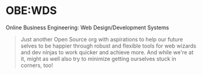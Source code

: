 # OBE:WDS

Online Business Engineering: Web Design/Development Systems

> Just another Open Source org with aspirations to help our future selves to be happier through robust and flexible tools for web wizards and dev ninjas to work quicker and achieve more. And while we're at it, might as well also try to minimize getting ourselves stuck in corners, too!

<!--

**Here are some ideas to get you started:**

🙋‍♀️ A short introduction - what is your organization all about?
🌈 Contribution guidelines - how can the community get involved?
👩‍💻 Useful resources - where can the community find your docs? Is there anything else the community should know?
🍿 Fun facts - what does your team eat for breakfast?
🧙 Remember, you can do mighty things with the power of [Markdown](https://docs.github.com/github/writing-on-github/getting-started-with-writing-and-formatting-on-github/basic-writing-and-formatting-syntax)
-->
